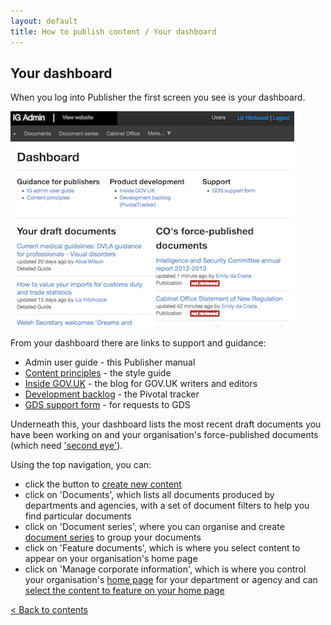 ```yaml
---
layout: default
title: How to publish content / Your dashboard
---
```


## Your dashboard

When you log into Publisher the first screen you see is your dashboard. 

   ![Start screen 2](start-screen-2.png)

From your dashboard there are links to support and guidance:

* Admin user guide - this Publisher manual 
* [Content principles](https://www.gov.uk/designprinciples/styleguide) - the style guide
* [Inside GOV.UK](https://insidegovuk.blog.gov.uk/) - the blog for GOV.UK writers and editors
* [Development backlog](https://www.pivotaltracker.com/s/projects/367813) - the Pivotal tracker 
* [GDS support form](https://support.production.alphagov.co.uk/) - for requests to GDS

Underneath this, your dashboard lists the most recent draft documents you have been working on and your organisation's force-published documents (which need ['second eye'](http://alphagov.github.io/inside-government-admin-guide/workflow-content/second-pair-of-eyes.html)).

Using the top navigation, you can:

*  click the button to [create new content](http://alphagov.github.io/inside-government-admin-guide/creating-documents/create-a-new-doc.html) 
*  click on 'Documents', which lists all documents produced by departments and agencies, with a set of document filters to help you find particular documents
*  click on 'Document series', where you can organise and create [document series](http://alphagov.github.io/inside-government-admin-guide/organisations-groups/document-series.html) to group your documents
*  click on 'Feature documents', which is where you select content to appear on your organisation's home page
*  click on 'Manage corporate information', which is where you control your organisation's [home page](http://alphagov.github.io/inside-government-admin-guide/organisations-groups/organisation-home-page.html) for your department or agency and can [select the content to feature on your home page](http://alphagov.github.io/inside-government-admin-guide/organisations-groups/feature-documents-home-page.html)

[< Back to contents](http://alphagov.github.io/inside-government-admin-guide/)


   
